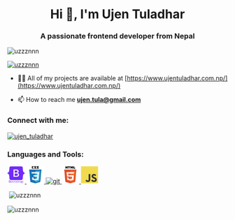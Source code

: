 <h1 align="center">Hi 👋, I'm Ujen Tuladhar</h1>
<h3 align="center">A passionate frontend developer from Nepal</h3>

<p align="left"> <img src="https://komarev.com/ghpvc/?username=uzzznnn&label=Profile%20views&color=0e75b6&style=flat" alt="uzzznnn" /> </p>

<p align="left"> <a href="https://github.com/ryo-ma/github-profile-trophy"><img src="https://github-profile-trophy.vercel.app/?username=uzzznnn" alt="uzzznnn" /></a> </p>

- 👨‍💻 All of my projects are available at [https://www.ujentuladhar.com.np/](https://www.ujentuladhar.com.np/)

- 📫 How to reach me **ujen.tula@gmail.com**

<h3 align="left">Connect with me:</h3>
<p align="left">
<a href="https://instagram.com/ujen_tuladhar" target="blank"><img align="center" src="https://raw.githubusercontent.com/rahuldkjain/github-profile-readme-generator/master/src/images/icons/Social/instagram.svg" alt="ujen_tuladhar" height="30" width="40" /></a>
</p>

<h3 align="left">Languages and Tools:</h3>
<p align="left"> <a href="https://getbootstrap.com" target="_blank" rel="noreferrer"> <img src="https://raw.githubusercontent.com/devicons/devicon/master/icons/bootstrap/bootstrap-plain-wordmark.svg" alt="bootstrap" width="40" height="40"/> </a> <a href="https://www.w3schools.com/css/" target="_blank" rel="noreferrer"> <img src="https://raw.githubusercontent.com/devicons/devicon/master/icons/css3/css3-original-wordmark.svg" alt="css3" width="40" height="40"/> </a> <a href="https://git-scm.com/" target="_blank" rel="noreferrer"> <img src="https://www.vectorlogo.zone/logos/git-scm/git-scm-icon.svg" alt="git" width="40" height="40"/> </a> <a href="https://www.w3.org/html/" target="_blank" rel="noreferrer"> <img src="https://raw.githubusercontent.com/devicons/devicon/master/icons/html5/html5-original-wordmark.svg" alt="html5" width="40" height="40"/> </a> <a href="https://developer.mozilla.org/en-US/docs/Web/JavaScript" target="_blank" rel="noreferrer"> <img src="https://raw.githubusercontent.com/devicons/devicon/master/icons/javascript/javascript-original.svg" alt="javascript" width="40" height="40"/> </a> </p>

<p>&nbsp;<img align="center" src="https://github-readme-stats.vercel.app/api?username=uzzznnn&show_icons=true&locale=en" alt="uzzznnn" /></p>

<p><img align="center" src="https://github-readme-streak-stats.herokuapp.com/?user=uzzznnn&" alt="uzzznnn" /></p>
